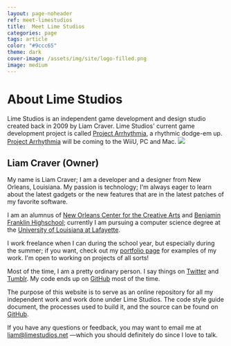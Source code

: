 ```yaml
---
layout: page-noheader
ref: meet-limestudios
title:  Meet Lime Studios
categories: page
tags: article
color: "#9ccc65"
theme: dark
cover-image: /assets/img/site/logo-filled.png
image: medium
---
```

<h1>About Lime Studios</h1>
Lime Studios is an independent game development and design studio created back in 2009 by Liam Craver. Lime Studios' current game development project is called <a class="line-s arrhythmia" href="http://projectarrhythmia.com">Project Arrhythmia</a>, a rhythmic dodge-em up. <a class="line-s arrhythmia" href="http://projectarrhythmia.com">Project Arrhythmia</a> will be coming to the WiiU, PC and Mac.

<img class="center medium round" src="/assets/img/site/liam.png"/>
<h2>Liam Craver (Owner)</h2>
<p>My name is Liam Craver; I am a developer and a designer from New Orleans, Louisiana. My passion is technology; I'm always eager to learn about the latest gadgets or the new features that are in the latest patches of my favorite software.</p>
<p>I am an alumnus of <a class="line-s" href="http://www.nocca.com/">New Orleans Center for the Creative Arts</a> and <a class="line-s" href="http://www.edline.net/pages/bfhsla">Benjamin Franklin Highschool</a>; currently I am pursuing a computer science degree at the <a class="line-s" href="http://www.louisiana.edu/">University of Louisiana at Lafayette</a>.</p>
<p>I work freelance when I can during the school year, but especially during the summer; if you want, check out my <a class="line-s" href="http://limestudios.net/portfolio/">portfolio page</a> for examples of my work. I'm open to working on projects of all sorts!</p>
<p>Most of the time, I am a pretty ordinary person. I say things on <a class="line-s twitter" href="http://www.twitter.com/liamcraver">Twitter</a> and <a class="line-s tumblr" href="http://lcraver.tumblr.com">Tumblr</a>. My code ends up on <a class="line-s github" href="http://github.com/lcraver">GitHub</a> most of the time.</p>
<p>The purpose of this website is to serve as an online repository for all my independent work and work done under Lime Studios. The code style guide document, the processes used to build it, and the source can be found on <a class="line-s github" href="http://github.com/limestudios/limestudios-site">GitHub</a>.</p>
<p>If you have any questions or feedback, you may want to email me at <a class="line-s limestudios" href="mailto:liam@limestudios.net?subject=LimeStudios Site">liam@limestudios.net</a> —which you should definitely do since I love to talk.</p>
